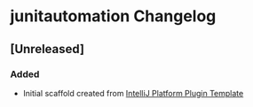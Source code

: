 <!-- Keep a Changelog guide -> https://keepachangelog.com -->

# junitautomation Changelog

## [Unreleased]
### Added
- Initial scaffold created from [IntelliJ Platform Plugin Template](https://github.com/JetBrains/intellij-platform-plugin-template)
